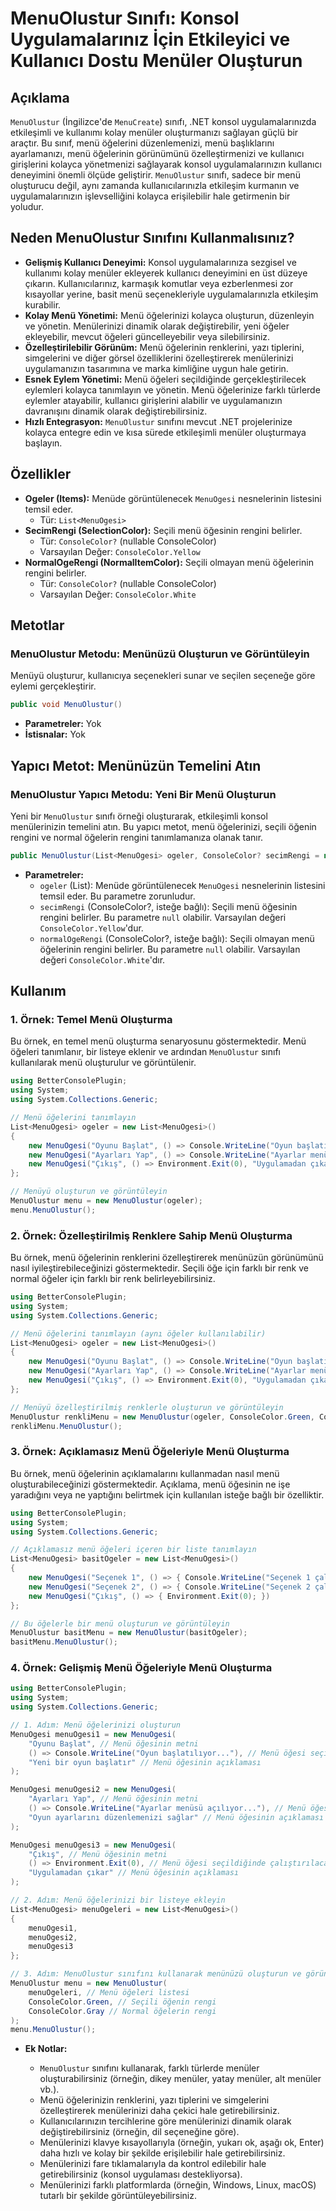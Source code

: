 # MenuOlustur Sınıfı: Konsol Uygulamalarınız İçin Etkileyici ve Kullanıcı Dostu Menüler Oluşturun

## Açıklama

`MenuOlustur` (İngilizce'de `MenuCreate`) sınıfı, .NET konsol uygulamalarınızda etkileşimli ve kullanımı kolay menüler oluşturmanızı sağlayan güçlü bir araçtır. Bu sınıf, menü öğelerini düzenlemenizi, menü başlıklarını ayarlamanızı, menü öğelerinin görünümünü özelleştirmenizi ve kullanıcı girişlerini kolayca yönetmenizi sağlayarak konsol uygulamalarınızın kullanıcı deneyimini önemli ölçüde geliştirir. `MenuOlustur` sınıfı, sadece bir menü oluşturucu değil, aynı zamanda kullanıcılarınızla etkileşim kurmanın ve uygulamalarınızın işlevselliğini kolayca erişilebilir hale getirmenin bir yoludur.

## Neden MenuOlustur Sınıfını Kullanmalısınız?

*   **Gelişmiş Kullanıcı Deneyimi:** Konsol uygulamalarınıza sezgisel ve kullanımı kolay menüler ekleyerek kullanıcı deneyimini en üst düzeye çıkarın. Kullanıcılarınız, karmaşık komutlar veya ezberlenmesi zor kısayollar yerine, basit menü seçenekleriyle uygulamalarınızla etkileşim kurabilir.
*   **Kolay Menü Yönetimi:** Menü öğelerinizi kolayca oluşturun, düzenleyin ve yönetin. Menülerinizi dinamik olarak değiştirebilir, yeni öğeler ekleyebilir, mevcut öğeleri güncelleyebilir veya silebilirsiniz.
*   **Özelleştirilebilir Görünüm:** Menü öğelerinin renklerini, yazı tiplerini, simgelerini ve diğer görsel özelliklerini özelleştirerek menülerinizi uygulamanızın tasarımına ve marka kimliğine uygun hale getirin.
*   **Esnek Eylem Yönetimi:** Menü öğeleri seçildiğinde gerçekleştirilecek eylemleri kolayca tanımlayın ve yönetin. Menü öğelerinize farklı türlerde eylemler atayabilir, kullanıcı girişlerini alabilir ve uygulamanızın davranışını dinamik olarak değiştirebilirsiniz.
*   **Hızlı Entegrasyon:** `MenuOlustur` sınıfını mevcut .NET projelerinize kolayca entegre edin ve kısa sürede etkileşimli menüler oluşturmaya başlayın.

## Özellikler

*   **Ogeler (Items):** Menüde görüntülenecek `MenuOgesi` nesnelerinin listesini temsil eder.
    *   Tür: `List<MenuOgesi>`
*   **SecimRengi (SelectionColor):** Seçili menü öğesinin rengini belirler.
    *   Tür: `ConsoleColor?` (nullable ConsoleColor)
    *   Varsayılan Değer: `ConsoleColor.Yellow`
*   **NormalOgeRengi (NormalItemColor):** Seçili olmayan menü öğelerinin rengini belirler.
    *   Tür: `ConsoleColor?` (nullable ConsoleColor)
    *   Varsayılan Değer: `ConsoleColor.White`

## Metotlar

### MenuOlustur Metodu: Menünüzü Oluşturun ve Görüntüleyin

Menüyü oluşturur, kullanıcıya seçenekleri sunar ve seçilen seçeneğe göre eylemi gerçekleştirir.

```csharp
public void MenuOlustur()
```

*   **Parametreler:** Yok
*   **İstisnalar:** Yok

## Yapıcı Metot: Menünüzün Temelini Atın

### MenuOlustur Yapıcı Metodu: Yeni Bir Menü Oluşturun

Yeni bir `MenuOlustur` sınıfı örneği oluşturarak, etkileşimli konsol menülerinizin temelini atın. Bu yapıcı metot, menü öğelerinizi, seçili öğenin rengini ve normal öğelerin rengini tanımlamanıza olanak tanır.

```csharp
public MenuOlustur(List<MenuOgesi> ogeler, ConsoleColor? secimRengi = null, ConsoleColor? normalOgeRengi = null)
```

*   **Parametreler:**
    *   `ogeler` (List<MenuOgesi>): Menüde görüntülenecek `MenuOgesi` nesnelerinin listesini temsil eder. Bu parametre zorunludur.
    *   `secimRengi` (ConsoleColor?, isteğe bağlı): Seçili menü öğesinin rengini belirler. Bu parametre `null` olabilir. Varsayılan değeri `ConsoleColor.Yellow`'dur.
    *   `normalOgeRengi` (ConsoleColor?, isteğe bağlı): Seçili olmayan menü öğelerinin rengini belirler. Bu parametre `null` olabilir. Varsayılan değeri `ConsoleColor.White`'dır.

## Kullanım

### 1. Örnek: Temel Menü Oluşturma

Bu örnek, en temel menü oluşturma senaryosunu göstermektedir. Menü öğeleri tanımlanır, bir listeye eklenir ve ardından `MenuOlustur` sınıfı kullanılarak menü oluşturulur ve görüntülenir.

```csharp
using BetterConsolePlugin;
using System;
using System.Collections.Generic;

// Menü öğelerini tanımlayın
List<MenuOgesi> ogeler = new List<MenuOgesi>()
{
    new MenuOgesi("Oyunu Başlat", () => Console.WriteLine("Oyun başlatılıyor..."), "Yeni bir oyun başlatır"),
    new MenuOgesi("Ayarları Yap", () => Console.WriteLine("Ayarlar menüsü açılıyor..."), "Oyun ayarlarını düzenlemenizi sağlar"),
    new MenuOgesi("Çıkış", () => Environment.Exit(0), "Uygulamadan çıkar")
};

// Menüyü oluşturun ve görüntüleyin
MenuOlustur menu = new MenuOlustur(ogeler);
menu.MenuOlustur();
```

### 2. Örnek: Özelleştirilmiş Renklere Sahip Menü Oluşturma

Bu örnek, menü öğelerinin renklerini özelleştirerek menünüzün görünümünü nasıl iyileştirebileceğinizi göstermektedir. Seçili öğe için farklı bir renk ve normal öğeler için farklı bir renk belirleyebilirsiniz.

```csharp
using BetterConsolePlugin;
using System;
using System.Collections.Generic;

// Menü öğelerini tanımlayın (aynı öğeler kullanılabilir)
List<MenuOgesi> ogeler = new List<MenuOgesi>()
{
    new MenuOgesi("Oyunu Başlat", () => Console.WriteLine("Oyun başlatılıyor..."), "Yeni bir oyun başlatır"),
    new MenuOgesi("Ayarları Yap", () => Console.WriteLine("Ayarlar menüsü açılıyor..."), "Oyun ayarlarını düzenlemenizi sağlar"),
    new MenuOgesi("Çıkış", () => Environment.Exit(0), "Uygulamadan çıkar")
};

// Menüyü özelleştirilmiş renklerle oluşturun ve görüntüleyin
MenuOlustur renkliMenu = new MenuOlustur(ogeler, ConsoleColor.Green, ConsoleColor.Gray);
renkliMenu.MenuOlustur();
```

### 3. Örnek: Açıklamasız Menü Öğeleriyle Menü Oluşturma

Bu örnek, menü öğelerinin açıklamalarını kullanmadan nasıl menü oluşturabileceğinizi göstermektedir. Açıklama, menü öğesinin ne işe yaradığını veya ne yaptığını belirtmek için kullanılan isteğe bağlı bir özelliktir.

```csharp
using BetterConsolePlugin;
using System;
using System.Collections.Generic;

// Açıklamasız menü öğeleri içeren bir liste tanımlayın
List<MenuOgesi> basitOgeler = new List<MenuOgesi>()
{
    new MenuOgesi("Seçenek 1", () => { Console.WriteLine("Seçenek 1 çalıştı!"); }),
    new MenuOgesi("Seçenek 2", () => { Console.WriteLine("Seçenek 2 çalıştı!"); }),
    new MenuOgesi("Çıkış", () => { Environment.Exit(0); })
};

// Bu öğelerle bir menü oluşturun ve görüntüleyin
MenuOlustur basitMenu = new MenuOlustur(basitOgeler);
basitMenu.MenuOlustur();
```

### 4. Örnek: Gelişmiş Menü Öğeleriyle Menü Oluşturma

```csharp
using BetterConsolePlugin;
using System;
using System.Collections.Generic;

// 1. Adım: Menü öğelerinizi oluşturun
MenuOgesi menuOgesi1 = new MenuOgesi(
    "Oyunu Başlat", // Menü öğesinin metni
    () => Console.WriteLine("Oyun başlatılıyor..."), // Menü öğesi seçildiğinde çalıştırılacak eylem
    "Yeni bir oyun başlatır" // Menü öğesinin açıklaması
);

MenuOgesi menuOgesi2 = new MenuOgesi(
    "Ayarları Yap", // Menü öğesinin metni
    () => Console.WriteLine("Ayarlar menüsü açılıyor..."), // Menü öğesi seçildiğinde çalıştırılacak eylem
    "Oyun ayarlarını düzenlemenizi sağlar" // Menü öğesinin açıklaması
);

MenuOgesi menuOgesi3 = new MenuOgesi(
    "Çıkış", // Menü öğesinin metni
    () => Environment.Exit(0), // Menü öğesi seçildiğinde çalıştırılacak eylem
    "Uygulamadan çıkar" // Menü öğesinin açıklaması
);

// 2. Adım: Menü öğelerinizi bir listeye ekleyin
List<MenuOgesi> menuOgeleri = new List<MenuOgesi>()
{
    menuOgesi1,
    menuOgesi2,
    menuOgesi3
};

// 3. Adım: MenuOlustur sınıfını kullanarak menünüzü oluşturun ve görüntüleyin
MenuOlustur menu = new MenuOlustur(
    menuOgeleri, // Menü öğeleri listesi
    ConsoleColor.Green, // Seçili öğenin rengi
    ConsoleColor.Gray // Normal öğelerin rengi
);
menu.MenuOlustur();
```

*   **Ek Notlar:**

    *   `MenuOlustur` sınıfını kullanarak, farklı türlerde menüler oluşturabilirsiniz (örneğin, dikey menüler, yatay menüler, alt menüler vb.).
    *   Menü öğelerinizin renklerini, yazı tiplerini ve simgelerini özelleştirerek menülerinizi daha çekici hale getirebilirsiniz.
    *   Kullanıcılarınızın tercihlerine göre menülerinizi dinamik olarak değiştirebilirsiniz (örneğin, dil seçeneğine göre).
    *   Menülerinizi klavye kısayollarıyla (örneğin, yukarı ok, aşağı ok, Enter) daha hızlı ve kolay bir şekilde erişilebilir hale getirebilirsiniz.
    *   Menülerinizi fare tıklamalarıyla da kontrol edilebilir hale getirebilirsiniz (konsol uygulaması destekliyorsa).
    *   Menülerinizi farklı platformlarda (örneğin, Windows, Linux, macOS) tutarlı bir şekilde görüntüleyebilirsiniz.
